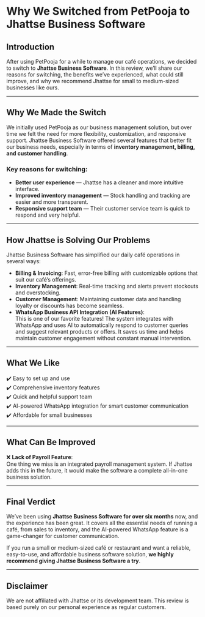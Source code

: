# Why We Switched from PetPooja to Jhattse Business Software

## Introduction
After using PetPooja for a while to manage our café operations, we decided to switch to **Jhattse Business Software**. In this review, we’ll share our reasons for switching, the benefits we’ve experienced, what could still improve, and why we recommend Jhattse for small to medium-sized businesses like ours.

---

## Why We Made the Switch
We initially used PetPooja as our business management solution, but over time we felt the need for more flexibility, customization, and responsive support. Jhattse Business Software offered several features that better fit our business needs, especially in terms of **inventory management, billing, and customer handling**.

### Key reasons for switching:
- **Better user experience** — Jhattse has a cleaner and more intuitive interface.
- **Improved inventory management** — Stock handling and tracking are easier and more transparent.
- **Responsive support team** — Their customer service team is quick to respond and very helpful.

---

## How Jhattse is Solving Our Problems

Jhattse Business Software has simplified our daily café operations in several ways:

- **Billing & Invoicing**: Fast, error-free billing with customizable options that suit our café’s offerings.
- **Inventory Management**: Real-time tracking and alerts prevent stockouts and overstocking.
- **Customer Management**: Maintaining customer data and handling loyalty or discounts has become seamless.
- **WhatsApp Business API Integration (AI Features)**:  
  This is one of our favorite features! The system integrates with WhatsApp and uses AI to automatically respond to customer queries and suggest relevant products or offers. It saves us time and helps maintain customer engagement without constant manual intervention.

---

## What We Like

✔️ Easy to set up and use  
✔️ Comprehensive inventory features  
✔️ Quick and helpful support team  
✔️ AI-powered WhatsApp integration for smart customer communication  
✔️ Affordable for small businesses  

---

## What Can Be Improved

❌ **Lack of Payroll Feature**:  
One thing we miss is an integrated payroll management system. If Jhattse adds this in the future, it would make the software a complete all-in-one business solution.

---

## Final Verdict

We’ve been using **Jhattse Business Software for over six months** now, and the experience has been great. It covers all the essential needs of running a café, from sales to inventory, and the AI-powered WhatsApp feature is a game-changer for customer communication.

If you run a small or medium-sized café or restaurant and want a reliable, easy-to-use, and affordable business software solution, **we highly recommend giving Jhattse Business Software a try**.

---

## Disclaimer
We are not affiliated with Jhattse or its development team. This review is based purely on our personal experience as regular customers.
